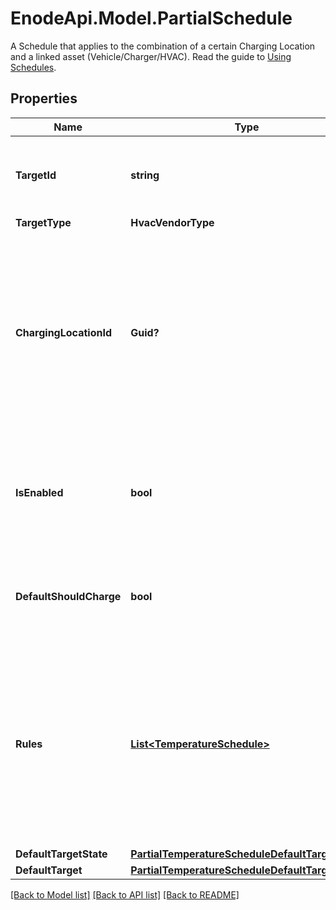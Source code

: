 # EnodeApi.Model.PartialSchedule
A Schedule that applies to the combination of a certain Charging Location and a linked asset (Vehicle/Charger/HVAC). Read the guide to [Using Schedules](/docs/scheduling).

## Properties

Name | Type | Description | Notes
------------ | ------------- | ------------- | -------------
**TargetId** | **string** | ID of the HVAC asset to which this schedule applies | [optional] 
**TargetType** | **HvacVendorType** |  | [optional] 
**ChargingLocationId** | **Guid?** | ID of the Charging Location to which this schedule applies. If null, the schedule is applied regardless of the HVAC&#39;s location (even if it doesn&#39;t have one). | [optional] 
**IsEnabled** | **bool** | Whether this Schedule should be attempting to control the HVAC&#39;s temperature settings. | [optional] [default to true]
**DefaultShouldCharge** | **bool** | When no rule is active, the default charge state for the target. | [optional] 
**Rules** | [**List&lt;TemperatureSchedule&gt;**](TemperatureSchedule.md) | Each rule sets a value for &#x60;holdType&#x60; and associated settings. All other properties of the rule are optional filters that limit the times to which this rule applies. | [optional] 
**DefaultTargetState** | [**PartialTemperatureScheduleDefaultTargetState**](PartialTemperatureScheduleDefaultTargetState.md) |  | [optional] 
**DefaultTarget** | [**PartialTemperatureScheduleDefaultTarget**](PartialTemperatureScheduleDefaultTarget.md) |  | [optional] 

[[Back to Model list]](../README.md#documentation-for-models) [[Back to API list]](../README.md#documentation-for-api-endpoints) [[Back to README]](../README.md)

